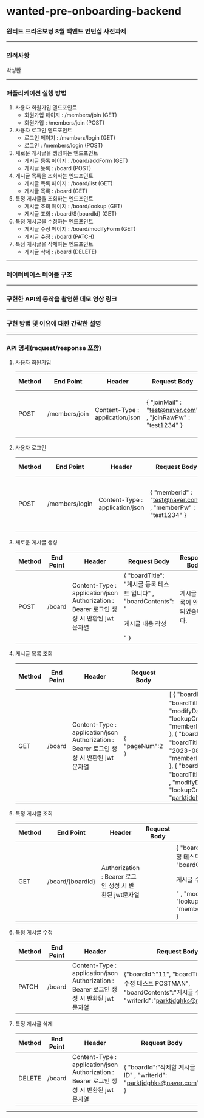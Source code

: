 # wanted-pre-onboarding-backend
### 원티드 프리온보딩 8월 백엔드 인턴십 사전과제

---
### 인적사항
박성환

---
### 애플리케이션 실행 방법
1. 사용자 회원가입 엔드포인트
   - 회원가입 페이지 : /members/join (GET)
   - 회원가입 : /members/join (POST)
2. 사용자 로그인 엔드포인트
    - 로그인 페이지 : /members/login (GET)
    - 로그인 : /members/login (POST)
3. 새로운 게시글을 생성하는 엔드포인트
   - 게시글 등록 페이지 : /board/addForm (GET)
   - 게시글 등록 : /board (POST)
4. 게시글 목록을 조회하는 엔드포인트
   - 게시글 목록 페이지 : /board/list (GET)
   - 게시글 목록 : /board (GET)
5. 특정 게시글을 조회하는 엔드포인트
   - 게시글 조회 페이지 : /board/lookup (GET)
   - 게시글 조회 : /board/${boardId} (GET)
6. 특정 게시글을 수정하는 엔드포인트
   - 게시글 수정 페이지 : /board/modifyForm    (GET)
   - 게시글 수정 : /board   (PATCH)
7. 특정 게시글을 삭제하는 엔드포인트
   - 게시글 삭제 : /board   (DELETE)
---
### 데이터베이스 테이블 구조


---
### 구현한 API의 동작을 촬영한 데모 영상 링크


---
### 구현 방법 및 이유에 대한 간략한 설명


---
### API 명세(request/response 포함)
1. 사용자 회원가입

   | Method | End Point     | Header                          | Request Body                                                     | Response Body | status code & exception                                                                 |
   |--------|---------------|---------------------------------|------------------------------------------------------------------|---------------|-----------------------------------------------------------------------------------------|
   | POST   | /members/join | Content-Type : application/json | { "joinMail" : "test@naver.com" ,   "joinRawPw" :   "test1234" } | "success"     | BAD_REQUEST(400) : 이메일과 패스워드 유효성 검사가 실패한 경우, 이미 존재한 계정인 경우 |

2. 사용자 로그인

   | Method | End Point      | Header                          | Request Body                                                  | Response Body | status code & exception                                                                                         |
   |--------|----------------|---------------------------------|---------------------------------------------------------------|---------------|-----------------------------------------------------------------------------------------------------------------|
   | POST   | /members/login | Content-Type : application/json | { "memberId" : "test@naver.com" ,   "memberPw" : "test1234" } | jwt 문자열    | BAD_REQUEST(400) : 이메일과 패스워드 유효성 검사가 실패한 경우, 존재하지 않는 계정인 경우, 패스워드가 틀린 경우 |

3. 새로운 게시글 생성

   | Method | End Point | Header                                                           | Request Body                                                                                  | Response Body                  | status code & exception                                 |
   |--------|-----------|-------------------------------------------------------------------|-----------------------------------------------------------------------------------------------|--------------------------------|---------------------------------------------------------|
   | POST   | /board    | Content-Type : application/json Authorization : Bearer 로그인 생성 시 반환된 jwt문자열  | { "boardTitle": "게시글 등록 테스트 입니다" , "boardContents": "<p> 게시글 내용 작성 </p>" }  | 게시글 등록이 완료 되었습니다. | BAD_REQUEST(400) : 사용자가 존재하지 않는 사용자인 경우 |

4. 게시글 목록 조회

   | Method | End Point | Header                                                                     | Request Body    | Response Body                                                                                                                                                                                                                                                                                                                                                                                                                                                                                                                                                                                      | status code & exception |
   |--------|----------------------------------------------------------------------------|-------------------------------------------------------------------|-----------------|----------------------------------------------------------------------------------------------------------------------------------------------------------------------------------------------------------------------------------------------------------------------------------------------------------------------------------------------------------------------------------------------------------------------------------------------------------------------------------------------------------------------------------------------------------------------------------------------------|-------------------------|
   | GET    | /board    | Content-Type : application/json Authorization : Bearer 로그인 생성 시 반환된 jwt문자열 | { "pageNum":2 } | [      {         "boardNum":3 ,         "boardId":12 ,         "boardTitle":"작성!!" ,         "modifyDate":"2023-08-05" ,        "lookupCnt":0 ,         "memberId":"parktjdghks@naver.com"     },      {         "boardNum":2 ,         "boardId":11 ,         "boardTitle":"작성작성" ,         "modifyDate": "2023-08-05" ,         "lookupCnt":1 , "memberId":"parktjdghks@naver.com" },      { "boardNum":1 , "boardId":5 ,         "boardTitle": "게시글 등록 테스트 입니다" ,         "modifyDate": "2023-08-04" ,         "lookupCnt":2 ,         "memberId": "parktjdghks@naver.com" } ] |                         |

5. 특정 게시글 조회

   | Method | End Point        | Header                           | Request Body | Response Body                                                                                                                                                                                                     | status code & exception                        |
   |--------|------------------|----------------------------------|--------------|-----------------------------------------------------------------------------------------------------------------------------------------------------------------------------------------------------------------------|------------------------------------------------|
   | GET    | /board/{boardId} | Authorization : Bearer 로그인 생성 시 반환된 jwt문자열 |              | {     "boardId": 37 ,     "boardTitle":"게시글 수정 테스트 POSTMAN" , "boardContents": "<p>게시글 수정ㅎㅎ</p>" ,     "modifyDate": "2023-08-05" ,     "lookupCnt": 30 ,     "memberId":"parktjdghks@naver.com" } | BAD_REQUEST(400) : 게시글이 존재하지 않는 경우 |

6. 특정 게시글 수정

   | Method | End Point | Header                                                           | Request Body                                                                                                        | Response Body    | status code & exception                                             |
   |--------|-----------|---------------------------------------------------------------------------------------------------------------------|------------------------------------------------------------------------------------------------------------------------------------|------------------|---------------------------------------------------------------------|
   | PATCH  | /board    | Content-Type : application/json Authorization : Bearer 로그인 생성 시 반환된 jwt문자열 | {"boardId":"11", "boardTitle":"게시글 수정 테스트 POSTMAN", "boardContents":"게시글 수정ㅎㅎ", "writerId":"parktjdghks@naver.com"} | 수정 성공 메시지 | BAD_REQUEST(400) : 작성자 ID와 수정하려는 ID(로그인 ID)가 다른 경우 |

7. 특정 게시글 삭제

   | Method | End Point | Header                                                           | Request Body                                                            | Response Body    | status code & exception                                             |
   |--------|-----------|------------------------------------------------------------------|-------------------------------------------------------------------------|------------------|---------------------------------------------------------------------|
   | DELETE | /board    | Content-Type : application/json Authorization : Bearer 로그인 생성 시 반환된 jwt문자열 | { "boardId":"삭제할 게시글 ID" ,  "writerId": "parktjdghks@naver.com" } | 삭제 성공 메시지 | BAD_REQUEST(400) : 작성자 ID와 삭제하려는 ID(로그인 ID)가 다른 경우 |

---
